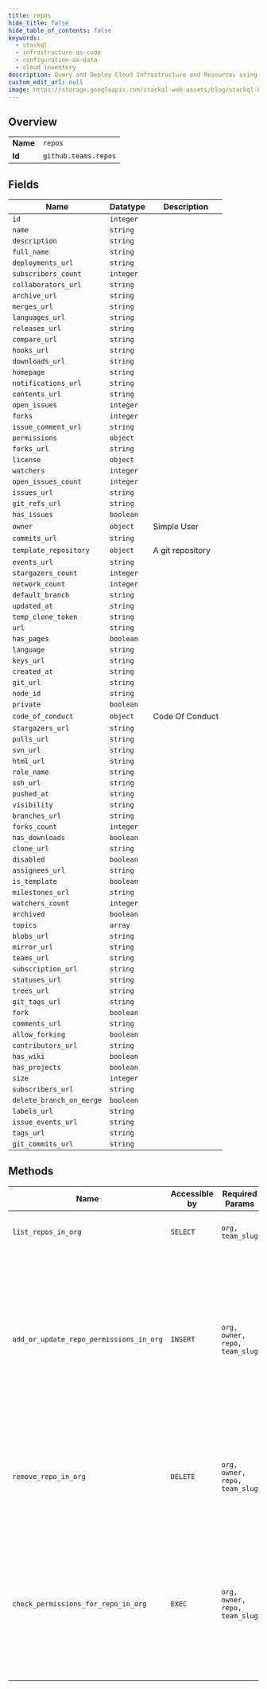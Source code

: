 ```yaml
---
title: repos
hide_title: false
hide_table_of_contents: false
keywords:
  - stackql
  - infrastructure-as-code
  - configuration-as-data
  - cloud inventory
description: Query and Deploy Cloud Infrastructure and Resources using SQL
custom_edit_url: null
image: https://storage.googleapis.com/stackql-web-assets/blog/stackql-blog-post-featured-image.png
---
```

  
    

## Overview
<table><tbody>
<tr><td><b>Name</b></td><td><code>repos</code></td></tr>
<tr><td><b>Id</b></td><td><code>github.teams.repos</code></td></tr>
</tbody></table>

## Fields
| Name | Datatype | Description |
| ---- | -------- | ----------- |
| `id` | `integer` |  |
| `name` | `string` |  |
| `description` | `string` |  |
| `full_name` | `string` |  |
| `deployments_url` | `string` |  |
| `subscribers_count` | `integer` |  |
| `collaborators_url` | `string` |  |
| `archive_url` | `string` |  |
| `merges_url` | `string` |  |
| `languages_url` | `string` |  |
| `releases_url` | `string` |  |
| `compare_url` | `string` |  |
| `hooks_url` | `string` |  |
| `downloads_url` | `string` |  |
| `homepage` | `string` |  |
| `notifications_url` | `string` |  |
| `contents_url` | `string` |  |
| `open_issues` | `integer` |  |
| `forks` | `integer` |  |
| `issue_comment_url` | `string` |  |
| `permissions` | `object` |  |
| `forks_url` | `string` |  |
| `license` | `object` |  |
| `watchers` | `integer` |  |
| `open_issues_count` | `integer` |  |
| `issues_url` | `string` |  |
| `git_refs_url` | `string` |  |
| `has_issues` | `boolean` |  |
| `owner` | `object` | Simple User |
| `commits_url` | `string` |  |
| `template_repository` | `object` | A git repository |
| `events_url` | `string` |  |
| `stargazers_count` | `integer` |  |
| `network_count` | `integer` |  |
| `default_branch` | `string` |  |
| `updated_at` | `string` |  |
| `temp_clone_token` | `string` |  |
| `url` | `string` |  |
| `has_pages` | `boolean` |  |
| `language` | `string` |  |
| `keys_url` | `string` |  |
| `created_at` | `string` |  |
| `git_url` | `string` |  |
| `node_id` | `string` |  |
| `private` | `boolean` |  |
| `code_of_conduct` | `object` | Code Of Conduct |
| `stargazers_url` | `string` |  |
| `pulls_url` | `string` |  |
| `svn_url` | `string` |  |
| `html_url` | `string` |  |
| `role_name` | `string` |  |
| `ssh_url` | `string` |  |
| `pushed_at` | `string` |  |
| `visibility` | `string` |  |
| `branches_url` | `string` |  |
| `forks_count` | `integer` |  |
| `has_downloads` | `boolean` |  |
| `clone_url` | `string` |  |
| `disabled` | `boolean` |  |
| `assignees_url` | `string` |  |
| `is_template` | `boolean` |  |
| `milestones_url` | `string` |  |
| `watchers_count` | `integer` |  |
| `archived` | `boolean` |  |
| `topics` | `array` |  |
| `blobs_url` | `string` |  |
| `mirror_url` | `string` |  |
| `teams_url` | `string` |  |
| `subscription_url` | `string` |  |
| `statuses_url` | `string` |  |
| `trees_url` | `string` |  |
| `git_tags_url` | `string` |  |
| `fork` | `boolean` |  |
| `comments_url` | `string` |  |
| `allow_forking` | `boolean` |  |
| `contributors_url` | `string` |  |
| `has_wiki` | `boolean` |  |
| `has_projects` | `boolean` |  |
| `size` | `integer` |  |
| `subscribers_url` | `string` |  |
| `delete_branch_on_merge` | `boolean` |  |
| `labels_url` | `string` |  |
| `issue_events_url` | `string` |  |
| `tags_url` | `string` |  |
| `git_commits_url` | `string` |  |
## Methods
| Name | Accessible by | Required Params | Description |
| ---- | ------------- | --------------- | ----------- |
| `list_repos_in_org` | `SELECT` | `org, team_slug` | Lists a team's repositories visible to the authenticated user.<br /><br />**Note:** You can also specify a team by `org_id` and `team_id` using the route `GET /organizations/{org_id}/team/{team_id}/repos`. |
| `add_or_update_repo_permissions_in_org` | `INSERT` | `org, owner, repo, team_slug` | To add a repository to a team or update the team's permission on a repository, the authenticated user must have admin access to the repository, and must be able to see the team. The repository must be owned by the organization, or a direct fork of a repository owned by the organization. You will get a `422 Unprocessable Entity` status if you attempt to add a repository to a team that is not owned by the organization. Note that, if you choose not to pass any parameters, you'll need to set `Content-Length` to zero when calling out to this endpoint. For more information, see "[HTTP verbs](https://docs.github.com/rest/overview/resources-in-the-rest-api#http-verbs)."<br /><br />**Note:** You can also specify a team by `org_id` and `team_id` using the route `PUT /organizations/{org_id}/team/{team_id}/repos/{owner}/{repo}`.<br /><br />For more information about the permission levels, see "[Repository permission levels for an organization](https://docs.github.com/en/github/setting-up-and-managing-organizations-and-teams/repository-permission-levels-for-an-organization#permission-levels-for-repositories-owned-by-an-organization)". |
| `remove_repo_in_org` | `DELETE` | `org, owner, repo, team_slug` | If the authenticated user is an organization owner or a team maintainer, they can remove any repositories from the team. To remove a repository from a team as an organization member, the authenticated user must have admin access to the repository and must be able to see the team. This does not delete the repository, it just removes it from the team.<br /><br />**Note:** You can also specify a team by `org_id` and `team_id` using the route `DELETE /organizations/{org_id}/team/{team_id}/repos/{owner}/{repo}`. |
| `check_permissions_for_repo_in_org` | `EXEC` | `org, owner, repo, team_slug` | Checks whether a team has `admin`, `push`, `maintain`, `triage`, or `pull` permission for a repository. Repositories inherited through a parent team will also be checked.<br /><br />You can also get information about the specified repository, including what permissions the team grants on it, by passing the following custom [media type](https://docs.github.com/rest/overview/media-types/) via the `application/vnd.github.v3.repository+json` accept header.<br /><br />If a team doesn't have permission for the repository, you will receive a `404 Not Found` response status.<br /><br />**Note:** You can also specify a team by `org_id` and `team_id` using the route `GET /organizations/{org_id}/team/{team_id}/repos/{owner}/{repo}`. |
